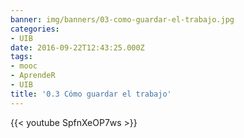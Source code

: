 ```yaml
---
banner: img/banners/03-como-guardar-el-trabajo.jpg
categories:
- UIB
date: 2016-09-22T12:43:25.000Z
tags:
- mooc
- AprendeR
- UIB
title: '0.3 Cómo guardar el trabajo'
---
```




{{< youtube SpfnXeOP7ws >}}
